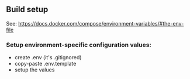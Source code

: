 ## Build setup

See: https://docs.docker.com/compose/environment-variables/#the-env-file

### Setup environment-specific configuration values:

* create .env (it's .gitignored)
* copy-paste .env.template
* setup the values
